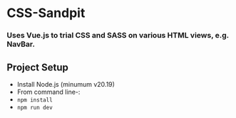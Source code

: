 # CSS-Sandpit
### Uses Vue.js to trial CSS and SASS on various HTML views, e.g. NavBar.

## Project Setup
* Install Node.js (minumum v20.19)
* From command line-:
* `npm install`
* `npm run dev`
